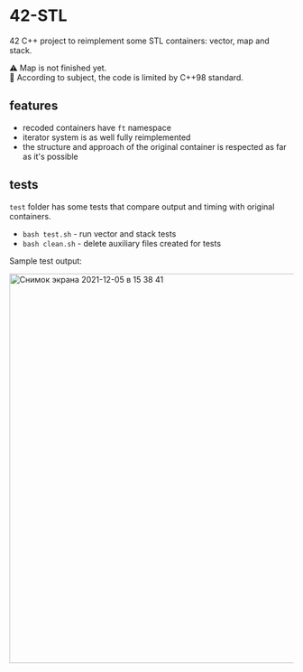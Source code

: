 # 42-STL

42 С++ project to reimplement some STL containers: vector, map and stack.

⚠️ Map is not finished yet.\
📌 According to subject, the code is limited by C++98 standard.

## features

* recoded containers have `ft` namespace
* iterator system is as well fully reimplemented
* the structure and approach of the original container is respected as far as it's possible

## tests

`test` folder has some tests that compare output and timing with original containers.
* `bash test.sh` - run vector and stack tests
* `bash clean.sh` - delete auxiliary files created for tests

Sample test output:

<img width="690" alt="Снимок экрана 2021-12-05 в 15 38 41" src="https://user-images.githubusercontent.com/62188694/144747664-e60f4516-a0ef-40a2-94fd-40d432f63e49.png">
